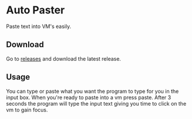# Auto Paster

Paste text into VM's easily.

## Download

Go to [releases](https://github.com/ius-csg/AutoPaster-java/releases) and download the latest release.

## Usage
You can type or paste what you want the program to type for you in the input box. When you're ready to paste into a vm press paste. After 3 seconds the program will type the input text giving you time to click on the vm to gain focus.

